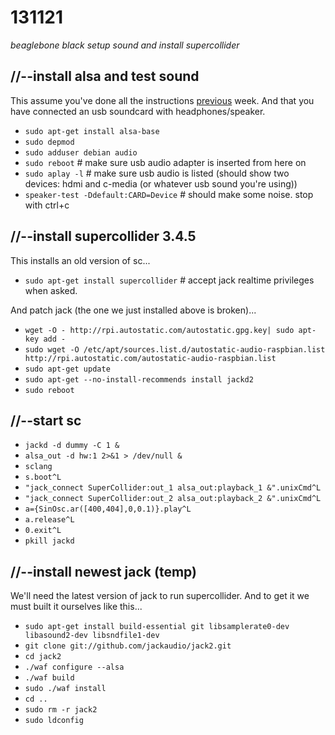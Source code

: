 131121
======

_beaglebone black setup sound and install supercollider_

//--install alsa and test sound
-------------------------------
This assume you've done all the instructions [previous](https://github.com/redFrik/udk10-Embedded_Systems/tree/master/udk131114) week.
And that you have connected an usb soundcard with headphones/speaker.

* `sudo apt-get install alsa-base`
* `sudo depmod`
* `sudo adduser debian audio`
* `sudo reboot` # make sure usb audio adapter is inserted from here on
* `sudo aplay -l` # make sure usb audio is listed (should show two devices: hdmi and c-media (or whatever usb sound you're using))
* `speaker-test -Ddefault:CARD=Device` # should make some noise. stop with ctrl+c


//--install supercollider 3.4.5
-------------------------------
This installs an old version of sc...
* `sudo apt-get install supercollider` # accept jack realtime privileges when asked.

And patch jack (the one we just installed above is broken)...
* `wget -O - http://rpi.autostatic.com/autostatic.gpg.key| sudo apt-key add -`
* `sudo wget -O /etc/apt/sources.list.d/autostatic-audio-raspbian.list http://rpi.autostatic.com/autostatic-audio-raspbian.list`
* `sudo apt-get update`
* `sudo apt-get --no-install-recommends install jackd2`
* `sudo reboot`

//--start sc
------------
* `jackd -d dummy -C 1 &`
* `alsa_out -d hw:1 2>&1 > /dev/null &`
* `sclang`
* `s.boot^L`
* `"jack_connect SuperCollider:out_1 alsa_out:playback_1 &".unixCmd^L`
* `"jack_connect SuperCollider:out_2 alsa_out:playback_2 &".unixCmd^L`
* `a={SinOsc.ar([400,404],0,0.1)}.play^L`
* `a.release^L`
* `0.exit^L`
* `pkill jackd`










//--install newest jack (temp)
-----------------------
We'll need the latest version of jack to run supercollider.  And to get it we must built it ourselves like this...

* `sudo apt-get install build-essential git libsamplerate0-dev libasound2-dev libsndfile1-dev`
* `git clone git://github.com/jackaudio/jack2.git`
* `cd jack2`
* `./waf configure --alsa`
* `./waf build`
* `sudo ./waf install`
* `cd ..`
* `sudo rm -r jack2`
* `sudo ldconfig`
